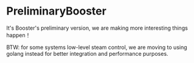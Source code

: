 # PreliminaryBooster
It's Booster's preliminary version, we are making more interesting things happen！

BTW: for some systems low-level steam control, we are moving to using golang instead for better integration and performance purposes.
